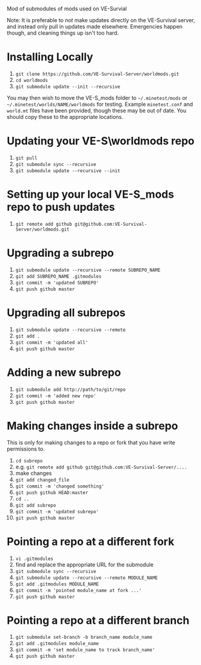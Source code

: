 Mod of submodules of mods used on VE-Survial

Note: It is preferable to *not* make updates directly on the VE-Survival server, and instead only
pull in updates made elsewhere. Emergencies happen though, and cleaning things up isn't too hard.

Installing Locally
==================

1. `git clone https://github.com/VE-Survival-Server/worldmods.git`
2. `cd worldmods`
3. `git submodule update --init --recursive`

You may then wish to move the VE-S\_mods folder to `~/.minetest/mods` or `~/.minetest/worlds/NAME/worldmods` for testing. Example `minetest.conf` and `world.mt` files have been provided, though these may be out of date. You should copy these to the appropriate locations.

Updating your VE-S\worldmods repo
============================

1. `git pull`
2. `git submodule sync --recursive`
3. `git submodule update --recursive --init`
 
Setting up your local VE-S\_mods repo to push updates
====================================================

1. `git remote add github git@github.com:VE-Survival-Server/worldmods.git`

Upgrading a subrepo
===================

1. `git submodule update --recursive --remote SUBREPO_NAME`
2. `git add SUBREPO_NAME .gitmodules`
3. `git commit -m 'updated SUBREPO'`
4. `git push github master`

Upgrading all subrepos
======================

1. `git submodule update --recursive --remote`
2. `git add .`
3. `git commit -m 'updated all'`
4. `git push github master`

Adding a new subrepo
====================

1. `git submodule add http://path/to/git/repo`
2. `git commit -m 'added new repo'`
3. `git push github master`

Making changes inside a subrepo
===============================

This is only for making changes to a repo or fork that you have write permissions to.

1. `cd subrepo`
2. e.g. `git remote add github git@github.com:VE-Survival-Server/....`
3. make changes
4. `git add changed_file`
5. `git commit -m 'changed something'`
6. `git push github HEAD:master`
7. `cd ..`
8. `git add subrepo`
9. `git commit -m 'updated subrepo'`
10. `git push github master`

Pointing a repo at a different fork
===================================

1. `vi .gitmodules`
2. find and replace the appropriate URL for the submodule
3. `git submodule sync --recursive`
4. `git submodule update --recursive --remote MODULE_NAME`
5. `git add .gitmodules MODULE_NAME`
6. `git commit -m 'pointed module_name at fork ...'`
7. `git push github master`

Pointing a repo at a different branch
=====================================

1. `git submodule set-branch -b branch_name module_name`
2. `git add .gitmodules module_name`
3. `git commit -m 'set module_name to track branch_name'`
4. `git push github master`
